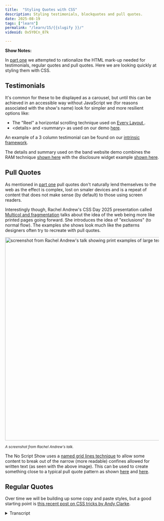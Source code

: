```yaml
---
title:  "Styling Quotes with CSS"
description: Styling testimonials, blockquotes and pull quotes.
date: 2025-08-19
tags: ["learn"]
permalink: "/learn/15/{{slugify }}/"
videoid: Ov5Y0Cn_87k

---
```


 **Show Notes:**

 In [part one](/24/) we attempted to rationalize the HTML mark-up needed for testimonials, regular quotes and pull quotes. Here we are looking quickly at styling them with CSS. 

## Testimonials

It's common for these to be displayed as a carousel, but until this can be achieved in an accessible way without JavaScript we (for reasons associated with the show's name) look for simpler and more resilient options like:

- The "Reel" a horizontal scrolling technique used on [Every Layout ](https://every-layout.dev/).
- &lt;details&gt; and &lt;summary&gt; as used on our demo [here](https://band.here24.co/).

An example of a 3 column testimonial can be found on our [intrinsic framework](https://intrinsicframework.here24.co/testimonials/).

The details and summary used on the band website demo combines the RAM technique [shown here](https://intrinsicframework.here24.co/maximum-column-grid/) with the disclosure widget example [shown here](https://intrinsicframework.here24.co/disclosure-widget/).


## Pull Quotes

As mentioned in [part one](/24/) pull quotes don't naturally lend themselves to the web as the effect is complex, lost on smaler devices and is a repeat of content that does not make sense (by default) to those using screen readers.

Interestingly though, Rachel Andrew's CSS Day 2025 presentation called [Multicol and fragmentation](https://youtu.be/NfwDP9shxNQ?t=2445) talks about the idea of the web being more like printed pages going forward. She introduces the idea of "exclusions" (to normal flow). The examples she shows look much like the patterns designers often try to recreate with pull quotes. 

  <div class="popout center-me" >

  <img src="/img/exclusions.webp" loading="lazy" width="1200" height="665" alt="screenshot from Rachel Andrew's talk showing print examples of large text excluded from normal document flow.">

  <small> <em> A screenshot from Rachel Andrew's talk.</em></small>
</div>

The No Script Show uses a [named grid lines technique](https://layout-breakouts-builder.vercel.app/) to allow some content to break out of the narrow (more readable) confines allowed for written text (as seen with the above image). This can be used to create something close to a typical pull quote pattern as shown [here](https://band.here24.co/music/street-lights-album) and [here](https://band.here24.co/music/shadow-album).

## Regular Quotes

Over time we will be building up some copy and paste styles, but a good starting point is [this recent post on CSS tricks by Andy Clarke](https://css-tricks.com/getting-creative-with-quotes/).

<details> 
<summary>Transcript</summary>


[00:00:06] **Nathan Wrigley:** Hello there and welcome to the No Script Show. This video is a follow up to our podcast episode called Don't Quote Us On This, where we looked at some of the confusion there is when it comes to writing semantic HTML for testimonials, pull quotes, and regular article quotes.

You can find that at no script show slash 24, so the numerals two, four, and it's worth checking that out before watching this. Here though we're quickly looking at various approaches to styling these things. With CSS and as always, David Waumsley joins me over there with a lovely shirt today. Very nice.

Shall I put the screen on and crack on? 

[00:00:46] **David Waumsley:** Yeah, let's do that. 'cause this one will be quick. Okay. Because I haven't had the time to actually, do many variations of the sales on the things that we were talking about. Sure. But, I've got some things to point out. I think when it comes to testimonials, which we talked about first time, there is, it seems pretty common to me to see those put in carousels of some form or another.

And obviously with us being a no script show, there's reasons why we want to avoid things that require JavaScript. If we can. So we're looking for simpler, resilient options. So there are a couple here that. Thought I'd mention. and the first one is the, what is called the Real by Hayden Pickin because he's getting a mention again and Andy Bell in their every layout, and I use this on our site anyway, but I think it's a really good solution.

So if we go to their. cycle. See, it's been employed over here, so you just put the testimonials in this nice. And, looks nice so you can find it here. Unfortunately, the reel is under their premium thing, but if you want to see how it works, you can just go to the no script show and look at how we're using it.

okay. There you go. Yeah. Yeah. So if you could see the reel is effectively here, you can get the gist of how that is put together. It's horizontal scrolling. So that's one approach, instead of having a carousel when you've got a lot. Yeah. And you don't wanna take up too much, of the vertical space.

And another one, which, I should have brought it up actually. and we'll just show it here in effect. So I've done a little demo, which we'll use at some point. Let me just go to it, show you some reviews. So I've. Lay these out. But another way which I needed to use was to just use the thing which we talked about.

The sort of details. Details and summary. Correct? Yes. And I've got that as an example. And in fact, I'm combining two things, which are on our intrinsic framework. I'm combining this thing of setting a maximum column. So I've got the sort of CSS here where we can just set these up, how many we want, and then it creates this sort of, if I can resize this sort of situation, but it doesn't go beyond three or whatever we set it to, put that inside the same thing.

Let me just go back to. Our homepage where I can see it. And, we've moved on since then. Let me have a look for the disclosure widget. So yeah, so I'm just using the same disclosure widget there, but I'm sticking that ram technique, those, grids within that. I think that works quite well. I did it on a website.

In fact, I can just bring it up. If I can just search for this, earth. Affinity Center. Yeah, you've got the URL there. Yeah. if I just go into there a couple, it was a problem that I had. I don't think the markup is good as I have here, but we had all these different sort of, reviews, which he collected and he collected so many and they were in this carousel.

And I never realized until I had to remake the site how many were, and you could see wow. Yeah. So I thought, that was the best way to deal with that. yeah. So that, so you pushed them 

[00:04:06] **Nathan Wrigley:** into a container there, which has a maximum of whatever it was, six or something like that? 

[00:04:10] **David Waumsley:** Yeah. Yeah. So on this case and then they just, and it's quite nice because responsibly then it will just adjust.

Yeah. and I think, these are better, I dunno what you feel about them. I now hate it when I see a carousel for reviews. 

[00:04:26] **Nathan Wrigley:** I think the beauty of the. the details block is that everything is definitively hidden until you touch the details. you invoke the detail, you open it.

Yes. In fact, you open the accordion and then it's all. Available, whereas the carousel is somewhat available and you have to interact on an ongoing basis. So you have to continue to scroll and then scroll a bit more and then scroll a bit more and then scroll a bit more. If that works with your finger.

That kind of almost feels like on a mobile device that kind of sweepy. Sweepy, yeah, something. Something quite good about that. 'cause we're used to that with all the applications, but I think on a desktop your I Imple implementation with the details is better. Because it's all on. All off.

You toggle them all on, you toggle them all off. If you were to have, let's say that you had 50 on that page You just showed us that scroll bar is gonna be tiny. Maybe it's not 50, but It's a pro. Yes. it's probably not far off, is it? 

[00:05:30] **David Waumsley:** That on this though, I didn't do. So if we look at this one, if I go back to the, that one that I was doing, I limited the space.

[00:05:38] **Nathan Wrigley:** Yeah. You 

[00:05:39] **David Waumsley:** okay? 

[00:05:39] **Nathan Wrigley:** So you carried on with the scroll there. Interesting. Yeah. Okay. Yeah, so there's options. There's options. I actually. Quite like what you did, where you opened it all and then you had that big close button at the end. That seemed to work for me. Yes. Yeah. I think, I'm not a fan of the carousel either.

Basically I, I think it's had its day, it was interesting, but 

[00:05:59] **David Waumsley:** not, yeah, and I think this is why they argue on every layout and that you'll notice on websites that either of these guys have done, that they tend to employ the real quite a lot for their stuff because on a mobile. It does, you can do it with your finger, so it does, Scroll along quite nicely. so anyway, that's just a solution to avoid having to get into JavaScript until, the hope is because we had that initial excitement about, Google managing to put forward some new, HTML that would, give us carousels. Except it didn't, it didn't.

The thing is they called it accessible. And then, There was Susan Suan who Yeah. Did real experiments on it and said, no, actually it's not. So it's still ongoing. It's ongoing. It's not a work, we it's a work in progress. It's not finished. Yeah. Yeah, exactly. So that might get changed over the time.

I'll just, Let's just go over, I did do on a intrinsic framework, I did mock up. If anyone wants the sort of way I've coded this up with these example testimonial here, I'll probably keep adding to these. so I've put in the HTML, which we were talking about in the way that we would do it now, given What we learned in the. The first part of this, and then here there's not much to say on it. so basically if we look at this, so how it works is that we start mobile first. So we just set those up. Yep. And then have them go into the grid past a certain point Into the three, which not that difficult for anyone to set up.

there were a couple of things here that I put in the code, which I thought were quite interesting. and new one was, and, people who are watching this show won't get it. But you had, an accessibility expert look at our site, didn't you? Yeah. Joe Dolson. Yeah. Yeah. Joel Dolson and I, although I saw it, he reminded me how we could use it.

So I'm using it here to put in this sort of. CSS generated content here and then escape it from screen readers by just putting in a blank, which we, which is new CSS Alt that we can have with this. Yeah, that was novel, wasn't it? 

[00:08:17] **Nathan Wrigley:** Yeah. So you had to have a blank for it to work. So like in effect, you think it not being there would be superior, but having a container with nothing in it was in fact what you needed to do, which is curious.

[00:08:33] **David Waumsley:** Yeah, so I'm able to just put this with the little stars just so it's decorative. Yeah, it looks nice. Doesn't mean anything at all. Yeah. But you can do it. And as we can now do it with generated content without, having that read out to screen readers, which is quite nice. The other thing that was just employed on there, which is worth, as I say, we use a media query then to bring in the grids and I've just put three columns on this one.

It could be anything. Yeah. And any other thing that I've put in there. When it does get to that, I wanted to use sub grid. To make sure that whatever size of the quote is here, that the people and their details line up. They all stay the same. Yeah. They all line up at the bottom. Yeah. Yeah. It's in a subgrid related to that, but That's it really. There's lots of different ways. Nice. Yeah. It's just a simple thing, but it's a good starting point when we do our projects or something to say, oh, that's how I coded it up before, 

[00:09:26] **Nathan Wrigley:** just to say, obviously I'm putting the URL on the screen if you want to get. This, if you wanna be able to see where this code is, you can obviously look in the URL bar on our screen, but head to no script show slash learn slash one five number 15, and the links as you can see on the screen are right there.

Just click on them and you'll be able to get to all of these bits and pieces. Sorry to interrupt. 

[00:09:47] **David Waumsley:** no, it's good. so I think that just covers testimonials. So let's go back to pull quotes again, something which I've, I think maybe ever used once in my career. Do you 

[00:09:58] **Nathan Wrigley:** know what, when you see them in a printed magazine, which we can now see on the screen, so we're looking at, I don't know, maybe it's, some magazine, vanity Fair or National Geographic or whatever it may be there, man.

Is it effective? It's like super effective, especially as the, you've got this columned layout of text, like it just jumps at you does, it really stands out. Yeah. Typically in on the web, we're never gonna employ three columns of text like that. So I think the opportunity to make it stand out quite as effectively as that is less.

But there, it's profound. it's like it's the first thing you're gonna look at. You can't escape it. It's brilliant. 

[00:10:38] **David Waumsley:** Yeah, no, design wise, and you can understand why people love these pull quotes. 'cause a lot of the designers who've gone to the web started in print, didn't they? And they want this.

So in contradiction to what we was talking about in the first part with Jeremy, Keith's argument, why do we have these on the web? They don't suit the web at all. because the duplicate content, annoying people, 'cause screen readers can't understand it. And then we have it. Technical difficulties of making these work on all screens.

And there's good reasons not to have poll quotes, but interestingly, just recently, it was released actually on YouTube, so you can actually watch the Talk by Rachel Andrews, for the CSS day. Thousand 25 and later in there, I've actually linked to the timestamp where she shows this and she talks a lot.

She's talking about multi columns, which I use quite a lot, this way of being able to just automatically generate columns and she's working on the spec of that Uhhuh. One of the big problems she has is multicolor and fragmentation. Fragmentation is about how you control what automatically gets shipped over to the next row.

Yeah. Anyway, so that's mainly what it talks about. But she also talks about the idea of exclusions. So it's not there in HTML, but she's asking the basic question, how much do we need it? Because with exclusions, the idea that you could exclude something from the normal flow, Rather than a sort of fragmentation that's excluded from the normal flow, everything can go around it.

And of course when you think about it, that's exactly what we'd want for things like pull quotes like this, Yeah. 

[00:12:14] **Nathan Wrigley:** So does it sit somewhere else then? can you, in this idea, would you specify it would belong at the end? or would it just disappear entirely, if So it'd be presentation.

It'd be there, but you wouldn't be able to see it. For example, on a screen reader, it would just evaporate. 

[00:12:34] **David Waumsley:** I dunno the answer to this. I think if there's a demand for it, they'll start to look into how they can implement this. So the implementations are known at the moment, but while she's looking at it, how much do we want these kind of design patterns?

And she does make a point, updating 'cause generally, and she would be part of that group. We've generally said, look, the web isn't like print, no, forget that. But as she started to look at fragmentation, she started to look at how you might fragment these things. Particularly some people still want to print.

And in fact you can print our articles actually, 'cause I put the code in for that. She's thinking that you now can fragment stuff. So things go into pages. So if we want the web can behave a little bit more Print, Yeah. And 

[00:13:18] **Nathan Wrigley:** honestly looking, okay, this is a curious aside. For the first time in probably 15 years, I subscribed to a magazine last week and it arrived, and I just loved it.

Because the way it was presented and the way it was laid out was just so alien to me. And I did that curious thing where I tried to, I forgot, and I literally tried to pinch and zoom and on a bit of text and then I laughed at myself as I did it, but it was so pleasurable to see. Quirky layouts.

Yes. That obviously at the moment we've pushed against that. It's we just want this one column. why do we want this one column? increasingly, we obviously on a mobile that would be desirable, but on a big screen, which many of us have got the privilege of having something quirky would be interesting.

Columned layouts. Why not? Yeah. it's fascinating and it's artistic. Yes, as much as anything else, it lends some sort of, okay, this, they're credible, they're artistic, this is what they do, vanity Fair or something, or Vogue or whatever. something like that would really be able to lean into that, wouldn't they?

Because that's their whole thing is creativity and artistry and all of that. Yeah. Okay. 

[00:14:41] **David Waumsley:** I would trust Rachel Andrews if she was behind the spec on it. Obviously that's one of her jobs, as she says. 'cause no one else wanted it. 'cause the multi Coles have been around for quite some time. yeah. Up there.

But nobody uses them, right? I do. quite a lot now. Okay. You use them. Okay. But you, it, that's where, the spec isn't as it should be. 'cause there's been lots of ideas and that's around fragmentation about the fact that, when you put something into multi coal, then you have to control what is falling as you change your screen sizes.

Yeah. And sometimes that can be awkward. So you can, that's the fragmentation side, but it does lead onto the question. And the same also, it links into what she's done with grid and the future spec of grid, where now we can. with CSS, we, it, we can control right? how things are read out to screen readers, right?

When our design patterns are going all over the place. 

[00:15:36] **Nathan Wrigley:** so the browser could intelligently apportion the. 3000 words of text into manageable, three column layouts in a grid or something like that. 

[00:15:47] **David Waumsley:** yes, but it's more about just when our layouts, the problem is, if we put something left and right or something and it falls underneath, but it falls the other way.

Yeah, exactly. Yeah. It's gotta be able to, it's gotta read the dom order, but the dom order's going to need to change with the CSS that's moving that around visually. Yeah. that's coming into grid. So I imagine within this, I mean I guess you're thinking ahead, at the moment it's just at the stage of do we want this, is there a big demand for this?

Because obviously there's a lot of work to do, there's a lot of convincing the browsers to get on board with the how to solve this. It's an interesting 

[00:16:22] **Nathan Wrigley:** kind of reversal of the last 10 years of. The internet it feels like, but it's nice. I think it's a brilliant, it's quite refreshing. 

[00:16:30] **David Waumsley:** Yes. Yes. So I think, yes, really interesting.

I think that's, anyway, there's just that. But in terms of, in terms of pull quotes, 'cause they are quite difficult to do. I've done a little cheat, which I think works because we use on the no script show. In fact, I can even do this probably if I just put the inspect on here. I just show it quite easily.

We are, as you can see here, probably just about, we can see the lines so I can have content as I'm, in fact showing here it's breaking it out of the main body without having to open up a new div. So I thought the next thing, and I did it here, let me just bring this up. just on that demo thing, you could use the same, yeah, there you go.

Yeah, so it's a pretty easy thing. We would use that as standard to do that there. And then I did another one, so 

[00:17:23] **Nathan Wrigley:** that's nice. I really like that. 

[00:17:26] **David Waumsley:** Yeah. So it looks okay as it moves to whatever size you've got. 'cause it starts to move a little bit in until it's just that regular old heading it looks like almost, doesn't it?

Yeah. Yeah. And these name line things are easy. And I just did another one. Which one did I open? Let's have a look at this one. This is a bit more awkward. Good. Because then I, and I've had to put the text. So this is what is a sort of pop out size. And then I've had to book Yeah, the text. Yeah, that's a curious, 

[00:17:52] **Nathan Wrigley:** that's a curious demonstration of limitations.

'cause you really want the text to wrap and I suppose it now it suddenly works, but on deck and do you know what it's not. Jankey, but I can see why it might annoy your aesthetics. it might, because a 

[00:18:07] **David Waumsley:** lot of the pull quotes here are often lined up this side and then, yeah. Because I would've to do a lot of work to do that and I'm, and then if it was non left aligned for a right, for a left to right reader, that would be, yeah, that would be a faux part, 

[00:18:19] **Nathan Wrigley:** wouldn't it?

Okay. 

[00:18:20] **David Waumsley:** For anybody who doesn't know about, I think we've mentioned it before, if you want to make these nine, na named grid lines for your pages, then there's a great generator over here, that allows you to do that. So the link is in our show notes, so you can just set up your own grid lines. Yeah, once, once you've got the code for this, it's complex code.

Once you've got the code for this, you can just. Change the numbers you want for the w, is that 

[00:18:45] **Nathan Wrigley:** gonna be in the show notes as well? Will that be, yeah, the 

[00:18:48] **David Waumsley:** link to this generator, and we're using it all the time, it's on our site as well. So you can, again, just look at the code there, but I thought it does allow for that.

okay. We are going to do this quickly. I think that's all I needed to cover there. And then for regular quotes, luckily just as. In this thinking that, oh, I need to do some styling to show Then the lovely Andy Clark came to the rescue Yeah, exactly. With the CSS tricks article. So we'll have a look at that.

and it seems like a good starting point. He, in this article, which I won't go into, just gives a whole load of code for styling these different block quotes. Nice. And it's Andy Clark, so they're always beautiful as always. I. And that's really what they're brilliant 

[00:19:35] **Nathan Wrigley:** as well. Some of them aren't they?

They, I'm particularly drawn to these much more straightforward ones where it's just some sort of separator at the top and the bottom. Yes. I like that. Not quite so into the, I don't know, the icons at top and bottom and the surrounding it with a speech bubble or something. It's less for me.

But they're beautiful. You're right, they're very, they're quite nice actually, now that I've said that, quite like those. 

[00:19:59] **David Waumsley:** The one thing though I will notice here is this little, so we see this sort of really beautiful pull screen on his example here. Yeah. What he doesn't provide us with, maybe there'll be an article following this up because been using this demo site for different articles, but I'd love to know.

If he's actually turned that into a code and how he's done that. Yeah. and I suppose it's similar to what I've been showing there, but I would like to see how he goes about it. Yeah, that's interesting. But it's not there in the article. But otherwise there's, it's a good starting point I think to pick up some CSS to start with this and, yeah.

[00:20:35] **Nathan Wrigley:** So this is, on CSS tricks.com. Again, the link will be in the, the show notes. Yeah. there's the url, no script show slash learn slash 1 5 15. Yes. There we go. And I 

[00:20:49] **David Waumsley:** think I've lost my notes, but I Yeah, There's the end at the end. 

[00:20:55] **Nathan Wrigley:** We're at the end. 

[00:20:56] **David Waumsley:** We are at the end. Actually, if I just go back here, let's just check my notes.

Yeah, we're done. We're done. 

[00:21:02] **Nathan Wrigley:** Okay. In that case, I will, I will take your screen away and, and we'll just mention one more time where you can go and find it. the piece of content which came before this. So if you're curious about what we spoke about and the trials and tribulations from a kind of a technical point of view, but it's all.

Speech. woo. That didn't work. There we go. No script show slash 2 4 24. That's the, the preamble to this episode if you like. And obviously if you want the show notes there, you can find them. But if you want the bits and pieces for this one, no script show slash learn. Slash 1 5 15. So there we go.

That's it. We will see you next time. David, thanks so much for your, for your hard work. I'm riding on your coattails. Thanks a lot. Alright, see you next. Easy. Bye. Yeah, bye.
</details> 


